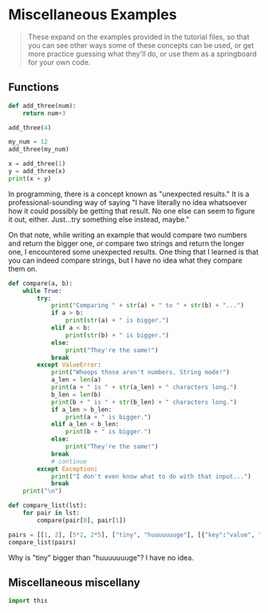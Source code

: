 # Miscellaneous Examples

> These expand on the examples provided in the tutorial files, so that you can see other ways some of these concepts can be used, or get more practice guessing what they'll do, or use them as a springboard for your own code.

## Functions

```python
def add_three(num):
    return num+3

add_three(4)

my_num = 12
add_three(my_num)

x = add_three(1)
y = add_three(x)
print(x + y)
```

In programming, there is a concept known as "unexpected results." It is a professional-sounding way of saying "I have literally no idea whatsoever how it could possibly be getting that result. No one else can seem to figure it out, either. Just...try something else instead, maybe."

On that note, while writing an example that would compare two numbers and return the bigger one, *or* compare two strings and return the longer one, I encountered some unexpected results. One thing that I learned is that you can indeed compare strings, but I have no idea what they compare them on.

```python
def compare(a, b):
    while True:
        try:
            print("Comparing " + str(a) + " to " + str(b) + "...")
            if a > b:
                print(str(a) + " is bigger.")
            elif a < b:
                print(str(b) + " is bigger.")
            else:
                print("They're the same!")
            break
        except ValueError:
            print("Whoops those aren't numbers. String mode!")
            a_len = len(a)
            print(a + " is " + str(a_len) + " characters long.")
            b_len = len(b)
            print(b + " is " + str(b_len) + " characters long.")
            if a_len > b_len:
                print(a + " is bigger.")
            elif a_len < b_len:
                print(b + " is bigger.")
            else:
                print("They're the same!")
            break
            # continue
        except Exception:
            print("I don't even know what to do with that input...")
            break
    print("\n")

def compare_list(lst):
    for pair in lst:
        compare(pair[0], pair[1])

pairs = [[1, 2], [5*2, 2*5], ["tiny", "huuuuuuuge"], [{"key":"value", "another_key":"another_value"}, 22], [555, 1]]
compare_list(pairs)
```

Why is "tiny" bigger than "huuuuuuuge"? I have no idea.


## Miscellaneous miscellany

```python
import this
```

